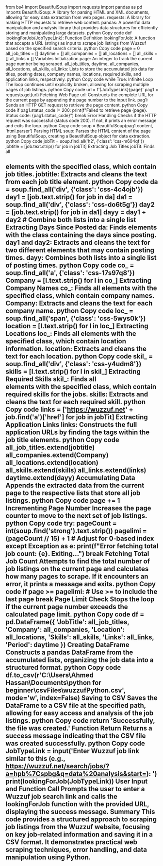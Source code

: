 from bs4 import BeautifulSoup
import requests
import pandas as pd
Imports
BeautifulSoup: A library for parsing HTML and XML documents, allowing for easy data extraction from web pages.
requests: A library for making HTTP requests to retrieve web content.
pandas: A powerful data manipulation and analysis library that provides data structures for efficiently storing and manipulating large datasets.
python
Copy code
def lookingForJob(JobTypeLink):
Function Definition
lookingForJob: A function that accepts a URL (string) as input to scrape job listings from Wuzzuf based on the specified search criteria.
python
Copy code
    page = 0
    all_job_titles = []
    daytime = []
    all_companies = []
    all_locations = []
    all_skills = []
    all_links = []
Variables Initialization
page: An integer to track the current page number being scraped.
all_job_titles, daytime, all_companies, all_locations, all_skills, all_links: Lists to store the accumulated job data for titles, posting dates, company names, locations, required skills, and application links, respectively.
python
Copy code
    while True:
Infinite Loop
The loop continues until explicitly broken, allowing for scraping multiple pages of job listings.
python
Copy code
        url = f'{JobTypeLink}{page}'
        pag1 = requests.get(url)
Fetching Web Page
url: Constructs the complete URL for the current page by appending the page number to the input link.
pag1: Sends an HTTP GET request to retrieve the page content.
python
Copy code
        if pag1.status_code != 200:
            print(f"Failed to retrieve page {page}. Status code: {pag1.status_code}")
            break
Error Handling
Checks if the HTTP request was successful (status code 200). If not, it prints an error message and exits the loop.
python
Copy code
        soup = BeautifulSoup(pag1.content, 'html.parser')
Parsing HTML
soup: Parses the HTML content of the page using BeautifulSoup, creating a BeautifulSoup object for data extraction.
python
Copy code
        jobTit = soup.find_all('h2', {'class': 'css-m604qf'})
        jobtitle = [job.text.strip() for job in jobTit]
Extracting Job Titles
jobTit: Finds all <h2> elements with the specified class, which contain job titles.
jobtitle: Extracts and cleans the text from each job title element.
python
Copy code
        da = soup.find_all('div', {'class': 'css-4c4ojb'})
        day1 = [job.text.strip() for job in da]
        da1 = soup.find_all('div', {'class': 'css-do6t5g'})
        day2 = [job.text.strip() for job in da1]
        dayy = day1 + day2  # Combine both lists into a single list
Extracting Days Since Posted
da: Finds elements with the class containing the days since posting.
day1 and day2: Extracts and cleans the text for two different elements that may contain posting times.
dayy: Combines both lists into a single list of posting times.
python
Copy code
        co_ = soup.find_all('a', {'class': 'css-17s97q8'})
        Company = [l.text.strip() for l in co_]
Extracting Company Names
co_: Finds all <a> elements with the specified class, which contain company names.
Company: Extracts and cleans the text for each company name.
python
Copy code
        loc_ = soup.find_all('span', {'class': 'css-5wys0k'})
        location = [l.text.strip() for l in loc_]
Extracting Locations
loc_: Finds all <span> elements with the specified class, which contain location information.
location: Extracts and cleans the text for each location.
python
Copy code
        skil_ = soup.find_all('div', {'class': 'css-y4udm8'})
        skills = [l.text.strip() for l in skil_]
Extracting Required Skills
skil_: Finds all <div> elements with the specified class, which contain required skills for the jobs.
skills: Extracts and cleans the text for each required skill.
python
Copy code
        links = ['https://wuzzuf.net' + job.find('a')['href'] for job in jobTit]
Extracting Application Links
links: Constructs the full application URLs by finding the <a> tags within the job title elements.
python
Copy code
        all_job_titles.extend(jobtitle)
        all_companies.extend(Company)
        all_locations.extend(location)
        all_skills.extend(skills)
        all_links.extend(links)
        daytime.extend(dayy)
Accumulating Data
Appends the extracted data from the current page to the respective lists that store all job listings.
python
Copy code
        page += 1
Incrementing Page Number
Increases the page counter to move to the next set of job listings.
python
Copy code
        try:
            pageCount = int(soup.find('strong').text.strip())
            pagelimi = (pageCount // 15) + 1  # Adjust for 0-based index
        except Exception as e:
            print(f"Error fetching total job count: {e}. Exiting...")
            break
Fetching Total Job Count
Attempts to find the total number of job listings on the current page and calculates how many pages to scrape. If it encounters an error, it prints a message and exits.
python
Copy code
        if page >= pagelimi:  # Use >= to include the last page
            break
Page Limit Check
Stops the loop if the current page number exceeds the calculated page limit.
python
Copy code
    df = pd.DataFrame({
        'JobTitle': all_job_titles,
        'Company': all_companies,
        'Location': all_locations,
        'Skills': all_skills,
        'Links': all_links,
        'Period': daytime
    })
Creating DataFrame
Constructs a pandas DataFrame from the accumulated lists, organizing the job data into a structured format.
python
Copy code
    df.to_csv(r'C:\Users\Ahmed Hassan\Documents\python for beginner\csvFiles\wuzzufPython.csv', mode='w', index=False)
Saving to CSV
Saves the DataFrame to a CSV file at the specified path, allowing for easy access and analysis of the job listings.
python
Copy code
    return 'Successfully, the file was created.'
Function Return
Returns a success message indicating that the CSV file was created successfully.
python
Copy code
JobTypeLink = input('Enter Wuzzuf job link similar to this (e.g., https://wuzzuf.net/search/jobs/?a=hpb%7Cspbg&q=data%20analysis&start=): ')
print(lookingForJob(JobTypeLink))
User Input and Function Call
Prompts the user to enter a Wuzzuf job search link and calls the lookingForJob function with the provided URL, displaying the success message.
Summary
This code provides a structured approach to scraping job listings from the Wuzzuf website, focusing on key job-related information and saving it in a CSV format. It demonstrates practical web scraping techniques, error handling, and data manipulation using Python.
